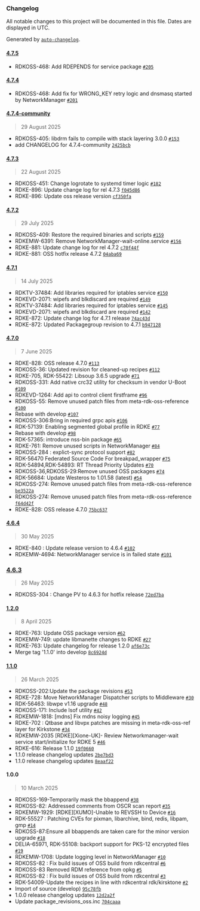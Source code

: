 ### Changelog

All notable changes to this project will be documented in this file. Dates are displayed in UTC.

Generated by [`auto-changelog`](https://github.com/CookPete/auto-changelog).

#### [4.7.5](https://github.com/rdkcentral/meta-rdk-oss-reference/compare/4.7.4...4.7.5)

- RDKOSS-468: Add RDEPENDS for service package [`#205`](https://github.com/rdkcentral/meta-rdk-oss-reference/pull/205)

#### [4.7.4](https://github.com/rdkcentral/meta-rdk-oss-reference/compare/4.7.3...4.7.4)

- RDKOSS-468: Add fix for WRONG_KEY retry logic and dnsmasq started by NetworkManager [`#201`](https://github.com/rdkcentral/meta-rdk-oss-reference/pull/201)


#### [4.7.4-community](https://github.com/rdkcentral/meta-rdk-oss-reference/compare/4.7.3...4.7.4-community)

> 29 August 2025

- RDKOSS-405: libdrm fails to compile with stack layering 3.0.0 [`#153`](https://github.com/rdkcentral/meta-rdk-oss-reference/pull/153)
- add CHANGELOG for 4.7.4-community [`2425bcb`](https://github.com/rdkcentral/meta-rdk-oss-reference/commit/2425bcbfddf0a87ccbf6b7143e118cebca5d06ae)

#### [4.7.3](https://github.com/rdkcentral/meta-rdk-oss-reference/compare/4.7.2...4.7.3)

> 22 August 2025

- RDKOSS-451: Change logrotate to systemd timer logic [`#182`](https://github.com/rdkcentral/meta-rdk-oss-reference/pull/182)
- RDKE-896: Update change log for rel 4.7.3 [`f045d86`](https://github.com/rdkcentral/meta-rdk-oss-reference/commit/f045d86a08a7f29078a3ac3a9d4012b5326deb38)
- RDKE-896: Update oss release version [`cf350fa`](https://github.com/rdkcentral/meta-rdk-oss-reference/commit/cf350fae779596e4df1fee428339204b78065e07)

#### [4.7.2](https://github.com/rdkcentral/meta-rdk-oss-reference/compare/4.7.1...4.7.2)

> 29 July 2025

- RDKOSS-409: Restore the required binaries and scripts [`#159`](https://github.com/rdkcentral/meta-rdk-oss-reference/pull/159)
- RDKEMW-6391: Remove NetworkManager-wait-online.service [`#156`](https://github.com/rdkcentral/meta-rdk-oss-reference/pull/156)
- RDKE-881: Update change log for rel 4.7.2 [`c70f44f`](https://github.com/rdkcentral/meta-rdk-oss-reference/commit/c70f44fcc81a11b956297e38bdebfb74b323ce93)
- RDKE-881: OSS hotfix release 4.7.2 [`04aba69`](https://github.com/rdkcentral/meta-rdk-oss-reference/commit/04aba69ac4f1de567e67a1179e8f309b8f09cb69)

#### [4.7.1](https://github.com/rdkcentral/meta-rdk-oss-reference/compare/4.7.0...4.7.1)

> 14 July 2025

- RDKTV-37484: Add libraries required for iptables service [`#150`](https://github.com/rdkcentral/meta-rdk-oss-reference/pull/150)
- RDKEVD-2071: wipefs and blkdiscard are required [`#149`](https://github.com/rdkcentral/meta-rdk-oss-reference/pull/149)
- RDKTV-37484: Add libraries required for iptables service [`#145`](https://github.com/rdkcentral/meta-rdk-oss-reference/pull/145)
- RDKEVD-2071: wipefs and blkdiscard are required [`#142`](https://github.com/rdkcentral/meta-rdk-oss-reference/pull/142)
- RDKE-872: Update change log for 4.7.1 release [`74ac43d`](https://github.com/rdkcentral/meta-rdk-oss-reference/commit/74ac43dcdb13dba02f5b5d85ec03e60388514081)
- RDKE-872: Updated Packagegroup revision to 4.7.1 [`b947128`](https://github.com/rdkcentral/meta-rdk-oss-reference/commit/b947128f204e5b2e1e34c9e45c4897d415521841)

#### [4.7.0](https://github.com/rdkcentral/meta-rdk-oss-reference/compare/4.6.4...4.7.0)

> 7 June 2025

- RDKE-828:  OSS release 4.7.0 [`#113`](https://github.com/rdkcentral/meta-rdk-oss-reference/pull/113)
- RDKOSS-36: Updated revision for cleaned-up recipes [`#112`](https://github.com/rdkcentral/meta-rdk-oss-reference/pull/112)
- RDKE-705, RDK-55422: Libsoup 3.6.5 upgrade [`#71`](https://github.com/rdkcentral/meta-rdk-oss-reference/pull/71)
- RDKOSS-331: Add native crc32 utility for checksum in vendor U-Boot [`#109`](https://github.com/rdkcentral/meta-rdk-oss-reference/pull/109)
- RDKEVD-1264: Add api to control client firstframe [`#96`](https://github.com/rdkcentral/meta-rdk-oss-reference/pull/96)
- RDKOSS-55: Remove unused patch files from meta-rdk-oss-reference [`#100`](https://github.com/rdkcentral/meta-rdk-oss-reference/pull/100)
- Rebase with develop [`#107`](https://github.com/rdkcentral/meta-rdk-oss-reference/pull/107)
- RDKOSS-306:Bring in required grpc apis [`#106`](https://github.com/rdkcentral/meta-rdk-oss-reference/pull/106)
- RDK-57139:  Enabling segmented global profile in RDKE [`#77`](https://github.com/rdkcentral/meta-rdk-oss-reference/pull/77)
- Rebase with develop [`#98`](https://github.com/rdkcentral/meta-rdk-oss-reference/pull/98)
- RDK-57365: introduce nss-bin package [`#65`](https://github.com/rdkcentral/meta-rdk-oss-reference/pull/65)
- RDKE-761: Remove unused scripts in NetworkManager [`#84`](https://github.com/rdkcentral/meta-rdk-oss-reference/pull/84)
- RDKOSS-284 : explict-sync protocol support [`#82`](https://github.com/rdkcentral/meta-rdk-oss-reference/pull/82)
- RDK-56470 Federated Source Code For breakpad_wrapper [`#75`](https://github.com/rdkcentral/meta-rdk-oss-reference/pull/75)
- RDK-54894,RDK-54893: RT Thread Priority Updates [`#70`](https://github.com/rdkcentral/meta-rdk-oss-reference/pull/70)
- RDKOSS-36,RDKOSS-29:Remove unused OSS packages [`#74`](https://github.com/rdkcentral/meta-rdk-oss-reference/pull/74)
- RDK-56684: Update Westeros to 1.01.58 (latest) [`#54`](https://github.com/rdkcentral/meta-rdk-oss-reference/pull/54)
- RDKOSS-274: Remove unused patch files from meta-rdk-oss-reference [`be3522a`](https://github.com/rdkcentral/meta-rdk-oss-reference/commit/be3522a84311aa07484e5f76791f21f4578e2e2a)
- RDKOSS-274: Remove unused patch files from meta-rdk-oss-reference [`f64d42f`](https://github.com/rdkcentral/meta-rdk-oss-reference/commit/f64d42feb91bc3e8c4ae2d83e3f97b995402f9c3)
- RDKE-828: OSS release 4.7.0 [`75bc637`](https://github.com/rdkcentral/meta-rdk-oss-reference/commit/75bc637ee60c36e0c193a910345ee8c2565a8efa)

#### [4.6.4](https://github.com/rdkcentral/meta-rdk-oss-reference/compare/4.6.3...4.6.4)

> 30 May 2025

- RDKE-840 : Update release version to 4.6.4 [`#102`](https://github.com/rdkcentral/meta-rdk-oss-reference/pull/102)
- RDKEMW-4694: NetworkManager service is in failed state [`#101`](https://github.com/rdkcentral/meta-rdk-oss-reference/pull/101)

### [4.6.3](https://github.com/rdkcentral/meta-rdk-oss-reference/compare/1.2.0...4.6.3)

> 26 May 2025

- RDKOSS-304 : Change PV to 4.6.3 for hotfix release [`72ed7ba`](https://github.com/rdkcentral/meta-rdk-oss-reference/commit/72ed7baa8a464cefd72e5f00df0b127bf6ef5c85)

#### [1.2.0](https://github.com/rdkcentral/meta-rdk-oss-reference/compare/1.1.0...1.2.0)

> 8 April 2025

- RDKE-763: Update OSS package version [`#62`](https://github.com/rdkcentral/meta-rdk-oss-reference/pull/62)
- RDKEMW-749: update libmanette changes to RDKE [`#27`](https://github.com/rdkcentral/meta-rdk-oss-reference/pull/27)
- RDKE-763: Update changelog for release 1.2.0 [`af6e73c`](https://github.com/rdkcentral/meta-rdk-oss-reference/commit/af6e73c44631d429655d2c7d57c8613b033a9465)
- Merge tag '1.1.0' into develop [`8c6924d`](https://github.com/rdkcentral/meta-rdk-oss-reference/commit/8c6924df9d8ab65b229f64286246a3af83ce43a0)

#### [1.1.0](https://github.com/rdkcentral/meta-rdk-oss-reference/compare/1.0.0...1.1.0)

> 26 March 2025

- RDKOSS-202:Update the package revisions [`#53`](https://github.com/rdkcentral/meta-rdk-oss-reference/pull/53)
- RDKE-728: Move NetworkManager Dispatcher scripts to Middleware [`#30`](https://github.com/rdkcentral/meta-rdk-oss-reference/pull/30)
- RDK-56463: libwpe v1.16 upgrade [`#48`](https://github.com/rdkcentral/meta-rdk-oss-reference/pull/48)
- RDKOSS-171: Include lsof utility [`#42`](https://github.com/rdkcentral/meta-rdk-oss-reference/pull/42)
- RDKEMW-1818: [mdns] Fix mdns noisy logging [`#45`](https://github.com/rdkcentral/meta-rdk-oss-reference/pull/45)
- RDKE-702 : Qtbase and libvpx patches are missing in meta-rdk-oss-ref layer for Kirkstone [`#34`](https://github.com/rdkcentral/meta-rdk-oss-reference/pull/34)
- RDKEMW-2035 [RDKE][Xione-UK]- Review Networkmanager-wait service start/initialize for RDKE 5  [`#46`](https://github.com/rdkcentral/meta-rdk-oss-reference/pull/46)
- RDKE-616: Release 1.1.0 [`19f0660`](https://github.com/rdkcentral/meta-rdk-oss-reference/commit/19f066071d1374cd017e6530a3e89df5fe51ffdd)
- 1.1.0 release changelog updates [`2be7bd3`](https://github.com/rdkcentral/meta-rdk-oss-reference/commit/2be7bd32ec015e9432030edc6b9cebafb2934ce3)
- 1.1.0 release changelog updates [`8eaaf22`](https://github.com/rdkcentral/meta-rdk-oss-reference/commit/8eaaf22c0f02cb3c6aa49da7f81fda517449bb96)

#### 1.0.0

> 10 March 2025

- RDKOSS-169-Temporarily mask the bbappend [`#38`](https://github.com/rdkcentral/meta-rdk-oss-reference/pull/38)
- RDKOSS-82: Addressed comments from OSCR scan report [`#35`](https://github.com/rdkcentral/meta-rdk-oss-reference/pull/35)
- RDKEMW-1929: [RDKE][XUMO]-Unable to REVSSH to Device [`#16`](https://github.com/rdkcentral/meta-rdk-oss-reference/pull/16)
- RDK-55527 : Patching CVEs for pixman, libarchive, bind, redis, libpam, gmp [`#14`](https://github.com/rdkcentral/meta-rdk-oss-reference/pull/14)
- RDKOSS-87:Ensure all bbappends are taken care for the minor version upgrade [`#18`](https://github.com/rdkcentral/meta-rdk-oss-reference/pull/18)
- DELIA-65971, RDK-55108: backport support for PKS-12 encrypted files [`#19`](https://github.com/rdkcentral/meta-rdk-oss-reference/pull/19)
- RDKEMW-1708: Update logging level in NetworkManager [`#10`](https://github.com/rdkcentral/meta-rdk-oss-reference/pull/10)
- RDKOSS-82 : Fix build issues of OSS build from rdkcentral [`#6`](https://github.com/rdkcentral/meta-rdk-oss-reference/pull/6)
- RDKOSS-83 Removed RDM reference from opkg [`#5`](https://github.com/rdkcentral/meta-rdk-oss-reference/pull/5)
- RDKOSS-82 : Fix build issues of OSS build from rdkcentral [`#3`](https://github.com/rdkcentral/meta-rdk-oss-reference/pull/3)
- RDK-54009-Update the recipes in line with rdkcentral rdk/kirsktone [`#2`](https://github.com/rdkcentral/meta-rdk-oss-reference/pull/2)
- Import of source (develop) [`95c78fb`](https://github.com/rdkcentral/meta-rdk-oss-reference/commit/95c78fb87775327cc606a467e0df8df9c46eac2e)
- 1.0.0 release changelog updates [`12d2a2f`](https://github.com/rdkcentral/meta-rdk-oss-reference/commit/12d2a2fbc308055700b1405afa4c9c7212e5d07a)
- Update package_revisions_oss.inc [`704caaa`](https://github.com/rdkcentral/meta-rdk-oss-reference/commit/704caaabfa4c96ec4a51d7dc91d818f0f0f70a60)
